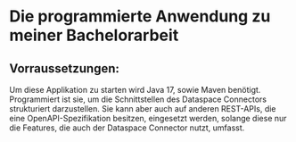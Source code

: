 # Die programmierte Anwendung zu meiner Bachelorarbeit

## Vorraussetzungen:
Um diese Applikation zu starten wird Java 17, sowie Maven benötigt.
Programmiert ist sie, um die Schnittstellen des Dataspace Connectors strukturiert darzustellen. 
Sie kann aber auch auf anderen REST-APIs, die eine OpenAPI-Spezifikation besitzen, eingesetzt werden, solange diese nur die Features, die auch der Dataspace Connector nutzt, umfasst.


